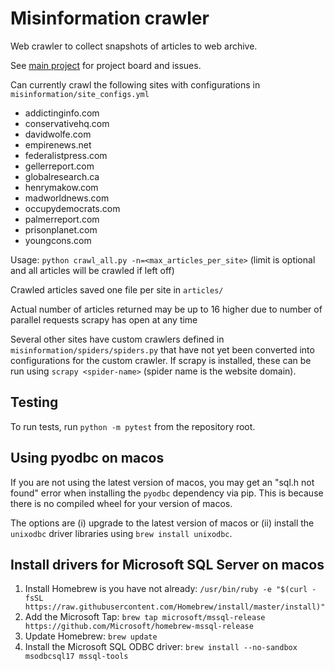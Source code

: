 # Misinformation crawler
Web crawler to collect snapshots of articles to web archive.

See [main project](https://github.com/alan-turing-institute/misinformation) for project board and issues.

Can currently crawl the following sites with configurations in `misinformation/site_configs.yml`
- addictinginfo.com
- conservativehq.com
- davidwolfe.com
- empirenews.net
- federalistpress.com
- gellerreport.com
- globalresearch.ca
- henrymakow.com
- madworldnews.com
- occupydemocrats.com
- palmerreport.com
- prisonplanet.com
- youngcons.com

Usage: `python crawl_all.py -n=<max_articles_per_site>` (limit is optional and all articles will be crawled if left off)

Crawled articles saved one file per site in `articles/`

Actual number of articles returned may be up to 16 higher due to number of parallel requests scrapy has open at any time

Several other sites have custom crawlers defined in `misinformation/spiders/spiders.py` that have not yet been
converted into configurations for the custom crawler. If scrapy is installed, these can be run using
`scrapy <spider-name>` (spider name is the website domain).

## Testing
To run tests, run `python -m pytest` from the repository root.

## Using pyodbc on macos
If you are not using the latest version of macos, you may get an "sql.h not found" error when installing the `pyodbc`
dependency via pip. This is because there is no compiled wheel for your version of macos.

The options are (i) upgrade
to the latest version of macos or (ii) install the `unixodbc` driver libraries using `brew install unixodbc`.

## Install drivers for Microsoft SQL Server on macos
1. Install Homebrew is you have not already: `/usr/bin/ruby -e "$(curl -fsSL https://raw.githubusercontent.com/Homebrew/install/master/install)"`
2. Add the Microsoft Tap: `brew tap microsoft/mssql-release https://github.com/Microsoft/homebrew-mssql-release`
3. Update Homebrew: `brew update`
4. Install the Microsoft SQL ODBC driver: `brew install --no-sandbox msodbcsql17 mssql-tools`